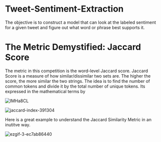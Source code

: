 # Tweet-Sentiment-Extraction

The objective is to construct a model that can look at the labeled sentiment for a given tweet and figure out what word or phrase best supports it.

# The Metric Demystified: Jaccard Score
The metric in this competition is the word-level Jaccard score. Jaccard Score is a measure of how similar/dissimilar two sets are. 
The higher the score, the more similar the two strings. The idea is to find the number of common tokens and divide it by the total number of unique tokens. 
Its expressed in the mathematical terms by


![lMHa8CL](https://github.com/UKVeteran/Tweet-Sentiment-Extraction/assets/39216339/40a5a93c-a06e-4ab5-9a74-ecb8491de068)


![jaccard-index-391304](https://github.com/UKVeteran/Tweet-Sentiment-Extraction/assets/39216339/be36bfba-bc1e-4767-9a91-a56ab637ff99)


Here is a great example to understand the Jaccard Similarity Metric in an inutitve way.

![ezgif-3-ec7ab86440](https://github.com/UKVeteran/Tweet-Sentiment-Extraction/assets/39216339/1dc4c0e5-0330-4728-8e2e-bfd7fb867fb5)
